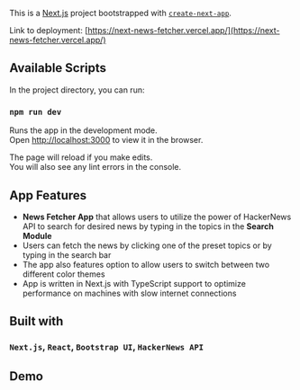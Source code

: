 This is a [Next.js](https://nextjs.org/) project bootstrapped with [`create-next-app`](https://github.com/vercel/next.js/tree/canary/packages/create-next-app).

Link to deployment: [https://next-news-fetcher.vercel.app/](https://next-news-fetcher.vercel.app/)

## Available Scripts

In the project directory, you can run:

### `npm run dev`

Runs the app in the development mode.<br />
Open [http://localhost:3000](http://localhost:3000) to view it in the browser.

The page will reload if you make edits.<br />
You will also see any lint errors in the console.
## App Features
 - __News Fetcher App__ that allows users to utilize the power of HackerNews API to search for desired news by typing in the topics in the __Search Module__
 - Users can fetch the news by clicking one of the preset topics or by typing in the search bar
 - The app also features option to allow users to switch between two different color themes 
 - App is written in Next.js with TypeScript support to optimize performance on machines with slow internet connections
 
## Built with

### `Next.js`, `React`, `Bootstrap UI`, `HackerNews API`

## Demo
